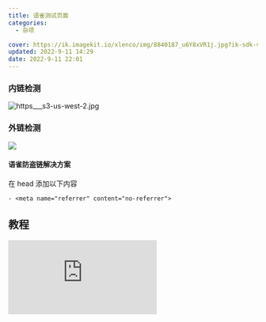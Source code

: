 ```yaml
---
title: 语雀测试页面
categories:
  - 杂项

cover: https://ik.imagekit.io/xlenco/img/8840187_u6Y8xVR1j.jpg?ik-sdk-version=javascript-1.4.3&updatedAt=1661609019485
updated: 2022-9-11 14:29
date: 2022-9-11 22:01
---
```


### 内链检测

[
](https://www.yuque.com/)![https___s3-us-west-2.jpg](https://cdn.nlark.com/yuque/0/2022/jpeg/22578074/1661603475423-c246e9bb-c5de-443f-a132-cd6aae8c9183.jpeg#clientId=u0a525fb7-8207-4&crop=0&crop=0&crop=1&crop=1&from=drop&id=ueea08a2e&margin=%5Bobject%20Object%5D&name=https___s3-us-west-2.jpg&originHeight=887&originWidth=1920&originalType=binary&ratio=1&rotation=0&showTitle=false&size=22142&status=done&style=none&taskId=u92ae0c0b-52eb-4214-9f17-2c35106760c&title=)

### 外链检测

![](https://ik.imagekit.io/xlenco/img/31ebc1cf-b02c-40c9-859c-0b8fbd84ff11_.jpg?ik-sdk-version=javascript-1.4.3&updatedAt=1661602960894)

#### 语雀防盗链解决方案

在 head 添加以下内容

```
- <meta name="referrer" content="no-referrer">
```

## 教程

![](https://zfe.space/post/554e.html)
